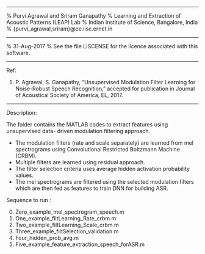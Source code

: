 *****************************************************************

% Purvi Agrawal and Sriram Ganapathy
% Learning and Extraction of Acoustic Patterns (LEAP) Lab
% Indian Institute of Science, Bangalore, India
% {purvi_agrawal,sriram}@ee.iisc.ernet.in

*****************************************************************

% 31-Aug-2017
% See the file LISCENSE for the licence associated with this software.

******************************************************************

Ref:
1. P. Agrawal, S. Ganapathy, “Unsupervised Modulation Filter Learning for Noise-Robust Speech Recognition,” accepted for publication in Journal of Acoustical Society of America, EL, 2017.

******************************************************************

Description:

The folder contains the MATLAB codes to extract features using unsupervised data- driven modulation filtering approach.

- The modulation filters (rate and scale separately) are learned from mel spectrograms 
  using Convolutional Restricted Boltzmann Machine (CRBM).
- Multiple filters are learned using residual approach.
- The filter selection criteria uses average hidden activation probability values.
- The mel spectrograms are filtered using the selected modulation filters 
  which are then fed as features to train DNN for building ASR.

Sequence to run :

0. Zero_example_mel_spectrogram_speech.m
1. One_example_filtLearning_Rate_crbm.m
2. Two_example_filtLearning_Scale_crbm.m
3. Three_example_filtSelection_validation.m
4. Four_hidden_prob_avg.m
5. Five_example_feature_extraction_speech_forASR.m

